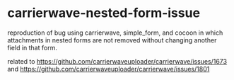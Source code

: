 # carrierwave-nested-form-issue

reproduction of bug using carrierwave, simple_form, and cocoon in which attachments in nested forms are not removed without changing another field in that form.

related to https://github.com/carrierwaveuploader/carrierwave/issues/1673
and https://github.com/carrierwaveuploader/carrierwave/issues/1801
